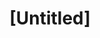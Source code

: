 ---
pid: llp304
title: "[Untitled]"
location_transcription: in front of the school Arts and science
coordinates: "[-75.121977576038, 40.019239108817]"
zipcode: 
gen_neighborhood: 
neighborhood: 
outside_phl: 
age: '14'
age_range: 13-19
instagram: 
image_file_name: llp_304.jpg
proposal_transcription: |-
  FELTONVILLE WIZARDS
  school of arts and sciences
topic: Education,Neighborhoods
topic_summary: 0, 0
type: Sculpture Statue,Image
keywords_other: fsas, wizards
credit: matthew
image_labels: 
twitter: 
facebook: 
permalink: "/monuments/llp304/"
layout: item-page
---